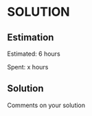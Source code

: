 SOLUTION
========

Estimation
----------
Estimated: 6 hours

Spent: x hours


Solution
--------
Comments on your solution

